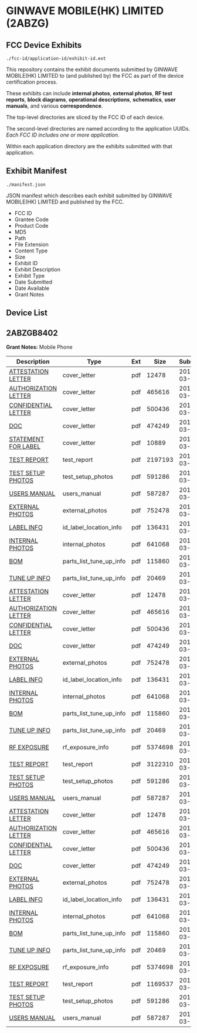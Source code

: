# GINWAVE MOBILE(HK) LIMITED (2ABZG)
## FCC Device Exhibits

```
./fcc-id/application-id/exhibit-id.ext
```

This repository contains the exhibit documents submitted by GINWAVE MOBILE(HK) LIMITED to (and published by) the FCC as part of the device certification process.

These exhibits can include **internal photos**, **external photos**, **RF test reports**, **block diagrams**, **operational descriptions**, **schematics**, **user manuals**, and various **correspondence**.

The top-level directories are sliced by the FCC ID of each device.

The second-level directories are named according to the application UUIDs. *Each FCC ID includes one or more application.*

Within each application directory are the exhibits submitted with that application. 

## Exhibit Manifest

```
./manifest.json
```

JSON manifest which describes each exhibit submitted by GINWAVE MOBILE(HK) LIMITED and published by the FCC.

- FCC ID
- Grantee Code
- Product Code
- MD5
- Path
- File Extension
- Content Type
- Size
- Exhibit ID
- Exhibit Description
- Exhibit Type
- Date Submitted
- Date Available
- Grant Notes

## Device List
## 2ABZGB8402
**Grant Notes:** Mobile Phone

| Description | Type | Ext | Size | Submitted | Available |
| ----------- | ---- | --- | ---- | --------- | --------- |
| [ATTESTATION LETTER](2ABZGB8402/fe024b4ebe46da37b81d53c058de0938/2228345.pdf) | cover_letter | pdf | 12478 | 2014-03-28 | 2014-03-28 |
| [AUTHORIZATION LETTER](2ABZGB8402/fe024b4ebe46da37b81d53c058de0938/2228348.pdf) | cover_letter | pdf | 465616 | 2014-03-28 | 2014-03-28 |
| [CONFIDENTIAL LETTER](2ABZGB8402/fe024b4ebe46da37b81d53c058de0938/2228349.pdf) | cover_letter | pdf | 500436 | 2014-03-28 | 2014-03-28 |
| [DOC](2ABZGB8402/fe024b4ebe46da37b81d53c058de0938/2228350.pdf) | cover_letter | pdf | 474249 | 2014-03-28 | 2014-03-28 |
| [STATEMENT FOR LABEL](2ABZGB8402/fe024b4ebe46da37b81d53c058de0938/2228467.pdf) | cover_letter | pdf | 10889 | 2014-03-28 | 2014-03-28 |
| [TEST REPORT](2ABZGB8402/fe024b4ebe46da37b81d53c058de0938/2228460.pdf) | test_report | pdf | 2197193 | 2014-03-28 | 2014-03-28 |
| [TEST SETUP PHOTOS](2ABZGB8402/fe024b4ebe46da37b81d53c058de0938/2228355.pdf) | test_setup_photos | pdf | 591286 | 2014-03-28 | 2014-03-28 |
| [USERS MANUAL](2ABZGB8402/fe024b4ebe46da37b81d53c058de0938/2228352.pdf) | users_manual | pdf | 587287 | 2014-03-28 | 2014-03-28 |
| [EXTERNAL PHOTOS](2ABZGB8402/fe024b4ebe46da37b81d53c058de0938/2228347.pdf) | external_photos | pdf | 752478 | 2014-03-28 | 2014-03-28 |
| [LABEL INFO](2ABZGB8402/fe024b4ebe46da37b81d53c058de0938/2228354.pdf) | id_label_location_info | pdf | 136431 | 2014-03-28 | 2014-03-28 |
| [INTERNAL PHOTOS](2ABZGB8402/fe024b4ebe46da37b81d53c058de0938/2228353.pdf) | internal_photos | pdf | 641068 | 2014-03-28 | 2014-03-28 |
| [BOM](2ABZGB8402/fe024b4ebe46da37b81d53c058de0938/2228346.pdf) | parts_list_tune_up_info | pdf | 115860 | 2014-03-28 | 2014-03-28 |
| [TUNE UP INFO](2ABZGB8402/fe024b4ebe46da37b81d53c058de0938/2228351.pdf) | parts_list_tune_up_info | pdf | 20469 | 2014-03-28 | 2014-03-28 |
| [ATTESTATION LETTER](2ABZGB8402/cf4267c583d9660875f603f120a5eeb6/2228345.pdf) | cover_letter | pdf | 12478 | 2014-03-28 | 2014-03-28 |
| [AUTHORIZATION LETTER](2ABZGB8402/cf4267c583d9660875f603f120a5eeb6/2228348.pdf) | cover_letter | pdf | 465616 | 2014-03-28 | 2014-03-28 |
| [CONFIDENTIAL LETTER](2ABZGB8402/cf4267c583d9660875f603f120a5eeb6/2228349.pdf) | cover_letter | pdf | 500436 | 2014-03-28 | 2014-03-28 |
| [DOC](2ABZGB8402/cf4267c583d9660875f603f120a5eeb6/2228350.pdf) | cover_letter | pdf | 474249 | 2014-03-28 | 2014-03-28 |
| [EXTERNAL PHOTOS](2ABZGB8402/cf4267c583d9660875f603f120a5eeb6/2228347.pdf) | external_photos | pdf | 752478 | 2014-03-28 | 2014-03-28 |
| [LABEL INFO](2ABZGB8402/cf4267c583d9660875f603f120a5eeb6/2228354.pdf) | id_label_location_info | pdf | 136431 | 2014-03-28 | 2014-03-28 |
| [INTERNAL PHOTOS](2ABZGB8402/cf4267c583d9660875f603f120a5eeb6/2228353.pdf) | internal_photos | pdf | 641068 | 2014-03-28 | 2014-03-28 |
| [BOM](2ABZGB8402/cf4267c583d9660875f603f120a5eeb6/2228346.pdf) | parts_list_tune_up_info | pdf | 115860 | 2014-03-28 | 2014-03-28 |
| [TUNE UP INFO](2ABZGB8402/cf4267c583d9660875f603f120a5eeb6/2228351.pdf) | parts_list_tune_up_info | pdf | 20469 | 2014-03-28 | 2014-03-28 |
| [RF EXPOSURE](2ABZGB8402/cf4267c583d9660875f603f120a5eeb6/2228344.pdf) | rf_exposure_info | pdf | 5374698 | 2014-03-28 | 2014-03-28 |
| [TEST REPORT](2ABZGB8402/cf4267c583d9660875f603f120a5eeb6/2228408.pdf) | test_report | pdf | 3122310 | 2014-03-28 | 2014-03-28 |
| [TEST SETUP PHOTOS](2ABZGB8402/cf4267c583d9660875f603f120a5eeb6/2228355.pdf) | test_setup_photos | pdf | 591286 | 2014-03-28 | 2014-03-28 |
| [USERS MANUAL](2ABZGB8402/cf4267c583d9660875f603f120a5eeb6/2228352.pdf) | users_manual | pdf | 587287 | 2014-03-28 | 2014-03-28 |
| [ATTESTATION LETTER](2ABZGB8402/a71f29a4fbaee7f356ed2d7911ac711f/2228345.pdf) | cover_letter | pdf | 12478 | 2014-03-28 | 2014-03-28 |
| [AUTHORIZATION LETTER](2ABZGB8402/a71f29a4fbaee7f356ed2d7911ac711f/2228348.pdf) | cover_letter | pdf | 465616 | 2014-03-28 | 2014-03-28 |
| [CONFIDENTIAL LETTER](2ABZGB8402/a71f29a4fbaee7f356ed2d7911ac711f/2228349.pdf) | cover_letter | pdf | 500436 | 2014-03-28 | 2014-03-28 |
| [DOC](2ABZGB8402/a71f29a4fbaee7f356ed2d7911ac711f/2228350.pdf) | cover_letter | pdf | 474249 | 2014-03-28 | 2014-03-28 |
| [EXTERNAL PHOTOS](2ABZGB8402/a71f29a4fbaee7f356ed2d7911ac711f/2228347.pdf) | external_photos | pdf | 752478 | 2014-03-28 | 2014-03-28 |
| [LABEL INFO](2ABZGB8402/a71f29a4fbaee7f356ed2d7911ac711f/2228354.pdf) | id_label_location_info | pdf | 136431 | 2014-03-28 | 2014-03-28 |
| [INTERNAL PHOTOS](2ABZGB8402/a71f29a4fbaee7f356ed2d7911ac711f/2228353.pdf) | internal_photos | pdf | 641068 | 2014-03-28 | 2014-03-28 |
| [BOM](2ABZGB8402/a71f29a4fbaee7f356ed2d7911ac711f/2228346.pdf) | parts_list_tune_up_info | pdf | 115860 | 2014-03-28 | 2014-03-28 |
| [TUNE UP INFO](2ABZGB8402/a71f29a4fbaee7f356ed2d7911ac711f/2228351.pdf) | parts_list_tune_up_info | pdf | 20469 | 2014-03-28 | 2014-03-28 |
| [RF EXPOSURE](2ABZGB8402/a71f29a4fbaee7f356ed2d7911ac711f/2228344.pdf) | rf_exposure_info | pdf | 5374698 | 2014-03-28 | 2014-03-28 |
| [TEST REPORT](2ABZGB8402/a71f29a4fbaee7f356ed2d7911ac711f/2228343.pdf) | test_report | pdf | 1169537 | 2014-03-28 | 2014-03-28 |
| [TEST SETUP PHOTOS](2ABZGB8402/a71f29a4fbaee7f356ed2d7911ac711f/2228355.pdf) | test_setup_photos | pdf | 591286 | 2014-03-28 | 2014-03-28 |
| [USERS MANUAL](2ABZGB8402/a71f29a4fbaee7f356ed2d7911ac711f/2228352.pdf) | users_manual | pdf | 587287 | 2014-03-28 | 2014-03-28 |
